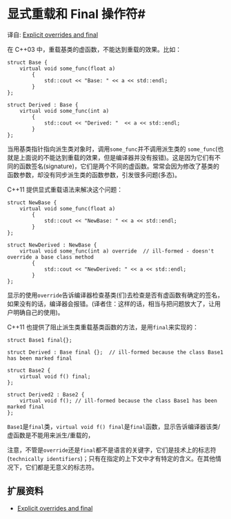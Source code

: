 # 显式重载和 Final 操作符#

译自: [Explicit overrides and final](https://en.wikipedia.org/wiki/C%2B%2B11#Explicit_overrides_and_final)

在 C++03 中，重载基类的虚函数，不能达到重载的效果。比如：

    struct Base {
        virtual void some_func(float a)
            {
                std::cout << "Base: " << a << std::endl;
            }
    };
    
    struct Derived : Base {
        virtual void some_func(int a)
            {
                std::cout << "Derived: "  << a << std::endl;
            }
    };

当用基类指针指向派生类对象时，调用`some_func`并不调用派生类的 `some_func`(也就是上面说的不能达到重载的效果，但是编译器并没有报错)。这是因为它们有不同的函数签名(signature)，它们是两个不同的虚函数。常常会因为修改了基类的函数参数，却没有同步派生类的函数参数，引发很多问题(多态)。

C++11 提供显式重载语法来解决这个问题：

    struct NewBase {
        virtual void some_func(float a)
            {
                std::cout << "NewBase: " << a << std::endl;
            }
    };
    
    struct NewDerived : NewBase {
        virtual void some_func(int a) override  // ill-formed - doesn't override a base class method
            {
                std::cout << "NewDerived: " << a << std::endl;
            }
    };

显示的使用`override`告诉编译器检查基类(们)去检查是否有虚函数有确定的签名，如果没有的话，编译器会报错。(译者住：这样的话，相当与把问题放大了，让用户明确自己的使用)。

C++11 也提供了阻止派生类重载基类函数的方法，是用`final`来实现的：

    struct Base1 final{};
    
    struct Derived : Base final {};  // ill-formed because the class Base1 has been marked final
    
    struct Base2 {
        virtual void f() final;
    };
    
    struct Derived2 : Base2 {
        virtual void f(); // ill-formed because the class Base1 has been marked final
    };

`Base1`是`final`类，`virtual void f() final`是`final`函数，显示告诉编译器该类/虚函数是不能用来派生/重载的，

注意，不管是`override`还是`final`都不是语言的关键字，它们是技术上的标志符(`technically identifiers`)；只有在指定的上下文中才有特定的含义。在其他情况下，它们都是无意义的标志符。

## 扩展资料 ##

+ [Explicit overrides and final](https://en.wikipedia.org/wiki/C%2B%2B11#Explicit_overrides_and_final)
